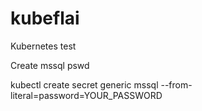 # kubeflai
Kubernetes test

Create mssql pswd

kubectl create secret generic mssql --from-literal=password=YOUR_PASSWORD